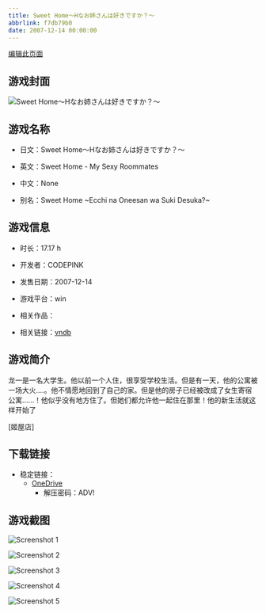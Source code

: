```yaml
---
title: Sweet Home～Hなお姉さんは好きですか？～
abbrlink: f7db79b0
date: 2007-12-14 00:00:00
---
```

[编辑此页面](https://github.com/ACG-3/ADV3-source/blob/main/source/_posts/games/My%20Sweet%20Home.md)

## 游戏封面

![Sweet Home～Hなお姉さんは好きですか？～](https://pan.timero.xyz/onedrive/img_lib_001/My%20Sweet%20Home_cover.avif)


## 游戏名称

- 日文：Sweet Home～Hなお姉さんは好きですか？～
- 英文：Sweet Home - My Sexy Roommates
- 中文：None

- 别名：Sweet Home ~Ecchi na Oneesan wa Suki Desuka?~


## 游戏信息

- 时长：17.17 h
- 开发者：CODEPINK
- 发售日期：2007-12-14
- 游戏平台：win
- 相关作品：

- 相关链接：[vndb](https://vndb.org/v808)


## 游戏简介

龙一是一名大学生。他以前一个人住，很享受学校生活。但是有一天，他的公寓被一场大火....。他不情愿地回到了自己的家。但是他的房子已经被改成了女生寄宿公寓......！他似乎没有地方住了。但她们都允许他一起住在那里！他的新生活就这样开始了

[姬屋店]


## 下载链接

- 稳定链接：
    - [OneDrive](https://pan.timero.xyz/onedrive/adv_lib_001/My%20Sweet%20Home)
        - 解压密码：ADV!



## 游戏截图


![Screenshot 1](https://pan.timero.xyz/onedrive/img_lib_001/My%20Sweet%20Home_Screenshot_1.avif)

![Screenshot 2](https://pan.timero.xyz/onedrive/img_lib_001/My%20Sweet%20Home_Screenshot_2.avif)

![Screenshot 3](https://pan.timero.xyz/onedrive/img_lib_001/My%20Sweet%20Home_Screenshot_3.avif)

![Screenshot 4](https://pan.timero.xyz/onedrive/img_lib_001/My%20Sweet%20Home_Screenshot_4.avif)

![Screenshot 5](https://pan.timero.xyz/onedrive/img_lib_001/My%20Sweet%20Home_Screenshot_5.avif)

